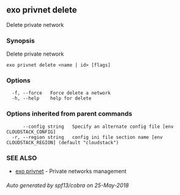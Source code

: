 ## exo privnet delete

Delete private network

### Synopsis

Delete private network

```
exo privnet delete <name | id> [flags]
```

### Options

```
  -f, --force   Force delete a network
  -h, --help    help for delete
```

### Options inherited from parent commands

```
      --config string   Specify an alternate config file [env CLOUDSTACK_CONFIG]
  -r, --region string   config ini file section name [env CLOUDSTACK_REGION] (default "cloudstack")
```

### SEE ALSO

* [exo privnet](exo_privnet.md)	 - Private networks management

###### Auto generated by spf13/cobra on 25-May-2018
